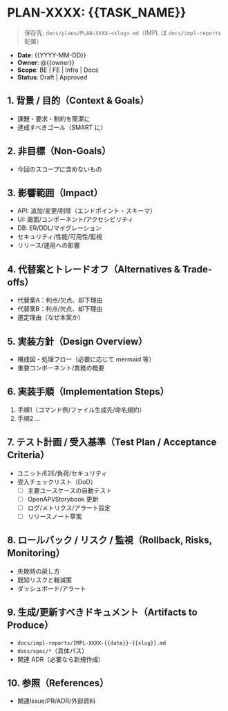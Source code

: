 # PLAN-XXXX: {{TASK_NAME}}

> 保存先: `docs/plans/PLAN-XXXX-<slug>.md`（IMPL は `docs/impl-reports` 配置）

- **Date**: {{YYYY-MM-DD}}
- **Owner**: @{{owner}}
- **Scope**: BE | FE | Infra | Docs
- **Status**: Draft | Approved

## 1. 背景 / 目的（Context & Goals）

- 課題・要求・制約を簡潔に
- 達成すべきゴール（SMART に）

## 2. 非目標（Non-Goals）

- 今回のスコープに含めないもの

## 3. 影響範囲（Impact）

- API: 追加/変更/削除（エンドポイント・スキーマ）
- UI: 画面/コンポーネント/アクセシビリティ
- DB: ER/DDL/マイグレーション
- セキュリティ/性能/可用性/監視
- リリース/運用への影響

## 4. 代替案とトレードオフ（Alternatives & Trade-offs）

- 代替案A：利点/欠点、却下理由
- 代替案B：利点/欠点、却下理由
- 選定理由（なぜ本案か）

## 5. 実装方針（Design Overview）

- 構成図・処理フロー（必要に応じて mermaid 等）
- 重要コンポーネント/責務の概要

## 6. 実装手順（Implementation Steps）

1. 手順1（コマンド例/ファイル生成先/命名規約）
2. 手順2 …

## 7. テスト計画 / 受入基準（Test Plan / Acceptance Criteria）

- ユニット/E2E/負荷/セキュリティ
- 受入チェックリスト（DoD）
  - [ ] 主要ユースケースの自動テスト
  - [ ] OpenAPI/Storybook 更新
  - [ ] ログ/メトリクス/アラート設定
  - [ ] リリースノート草案

## 8. ロールバック / リスク / 監視（Rollback, Risks, Monitoring）

- 失敗時の戻し方
- 既知リスクと軽減策
- ダッシュボード/アラート

## 9. 生成/更新すべきドキュメント（Artifacts to Produce）

- `docs/impl-reports/IMPL-XXXX-{{date}}-{{slug}}.md`
- `docs/spec/*`（具体パス）
- 関連 ADR（必要なら新規作成）

## 10. 参照（References）

- 関連Issue/PR/ADR/外部資料
